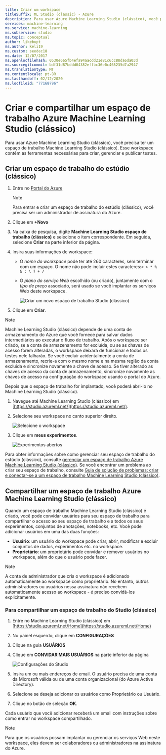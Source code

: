 ```yaml
---
title: Criar um workspace
titleSuffix: ML Studio (classic) - Azure
description: Para usar Azure Machine Learning Studio (clássico), você precisa ter um espaço de trabalho Machine Learning Studio (clássico). Esse workspace contém as ferramentas necessárias para criar, gerenciar e publicar testes.
services: machine-learning
ms.service: machine-learning
ms.subservice: studio
ms.topic: conceptual
author: likebupt
ms.author: keli19
ms.custom: seodec18
ms.date: 12/07/2017
ms.openlocfilehash: 0530e665fb4efa94aacdd21e81c6cc88da6da03d
ms.sourcegitcommit: bdf31d87bddd04382effbc36e0c465235d7a2947
ms.translationtype: MT
ms.contentlocale: pt-BR
ms.lasthandoff: 02/12/2020
ms.locfileid: "77168796"
---
```

# <a name="create-and-share-an-azure-machine-learning-studio-classic-workspace"></a>Criar e compartilhar um espaço de trabalho Azure Machine Learning Studio (clássico)

Para usar Azure Machine Learning Studio (clássico), você precisa ter um espaço de trabalho Machine Learning Studio (clássico). Esse workspace contém as ferramentas necessárias para criar, gerenciar e publicar testes.

## <a name="create-a-studio-classic-workspace"></a>Criar um espaço de trabalho do estúdio (clássico)

1. Entre no [Portal do Azure](https://portal.azure.com/)

    > [!NOTE]
    > Para entrar e criar um espaço de trabalho do estúdio (clássico), você precisa ser um administrador de assinatura do Azure. 
    >
    > 

2. Clique em **+Novo**

3. Na caixa de pesquisa, digite **Machine Learning Studio espaço de trabalho (clássico)** e selecione o item correspondente. Em seguida, selecione **Criar** na parte inferior da página.

4. Insira suas informações de workspace:

   - O *nome do workspace* pode ter até 260 caracteres, sem terminar com um espaço. O nome não pode incluir estes caracteres:`< > * % & : \ ? + /`
   - O *plano do serviço Web* escolhido (ou criado), juntamente com o *tipo de preço* associado, será usado se você implantar os serviços Web deste workspace.

     ![Criar um novo espaço de trabalho Studio (clássico)](./media/create-workspace/create-new-workspace.png)

5. Clique em **Criar**.

> [!NOTE]
> Machine Learning Studio (clássico) depende de uma conta de armazenamento do Azure que você fornece para salvar dados intermediários ao executar o fluxo de trabalho. Após o workspace ser criado, se a conta de armazenamento for excluída, ou se as chaves de acesso forem alteradas, o workspace deixará de funcionar e todos os testes nele falharão.
Se você excluir acidentalmente a conta de armazenamento, recrie-a com o mesmo nome e na mesma região da conta excluída e sincronize novamente a chave de acesso. Se tiver alterado as chaves de acesso da conta de armazenamento, sincronize novamente as chaves de acesso na configuração do workspace usando o portal do Azure.

Depois que o espaço de trabalho for implantado, você poderá abri-lo no Machine Learning Studio (clássico).

1. Navegue até Machine Learning Studio (clássico) em [https://studio.azureml.net/](https://studio.azureml.net/).

2. Selecione seu workspace no canto superior direito.

    ![Selecione o workspace](./media/create-workspace/open-workspace.png)

3. Clique em **meus experimentos**.

    ![Experimentos abertos](./media/create-workspace/my-experiments.png)

Para obter informações sobre como gerenciar seu espaço de trabalho do estúdio (clássico), consulte [gerenciar um espaço de trabalho Azure Machine Learning Studio (clássico)](manage-workspace.md).
Se você encontrar um problema ao criar seu espaço de trabalho, consulte [Guia de solução de problemas: criar e conectar-se a um espaço de trabalho Machine Learning Studio (clássico)](troubleshooting-creating-ml-workspace.md).


## <a name="share-an-azure-machine-learning-studio-classic-workspace"></a>Compartilhar um espaço de trabalho Azure Machine Learning Studio (clássico)
Quando um espaço de trabalho Machine Learning Studio (clássico) é criado, você pode convidar usuários para seu espaço de trabalho para compartilhar o acesso ao seu espaço de trabalho e a todos os seus experimentos, conjuntos de anotações, notebooks, etc. Você pode adicionar usuários em uma das duas funções:

* **Usuário**: um usuário do workspace pode criar, abrir, modificar e excluir conjuntos de dados, experimentos etc. no workspace.
* **Proprietário**: um proprietário pode convidar e remover usuários no workspace, além do que o usuário pode fazer.

> [!NOTE]
> A conta de administrador que cria o workspace é adicionado automaticamente ao workspace como proprietário. No entanto, outros administradores ou usuários nessa assinatura não recebem automaticamente acesso ao workspace - é preciso convidá-los explicitamente.
> 
> 

### <a name="to-share-a-studio-classic-workspace"></a>Para compartilhar um espaço de trabalho do Studio (clássico)

1. Entre no Machine Learning Studio (clássico) em [https://studio.azureml.net/Home](https://studio.azureml.net/Home)

2. No painel esquerdo, clique em **CONFIGURAÇÕES**

3. Clique na guia **USUÁRIOS**

4. Clique em **CONVIDAR MAIS USUÁRIOS** na parte inferior da página

    ![Configurações do Studio](./media/create-workspace/settings.png)

5. Insira um ou mais endereços de email. O usuário precisa de uma conta da Microsoft válida ou de uma conta organizacional (do Azure Active Directory).

6. Selecione se deseja adicionar os usuários como Proprietário ou Usuário.

7. Clique no botão de seleção **OK**.

Cada usuário que você adicionar receberá um email com instruções sobre como entrar no workspace compartilhado.

> [!NOTE]
> Para que os usuários possam implantar ou gerenciar os serviços Web neste workspace, eles devem ser colaboradores ou administradores na assinatura do Azure. 



